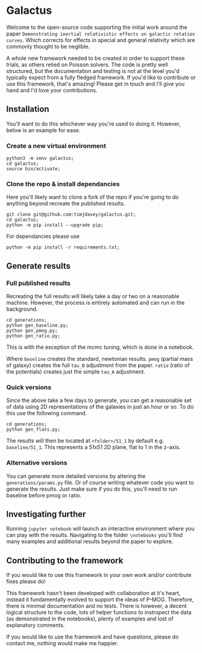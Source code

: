 # Galactus

Welcome to the open-source code supporting the initial work around the paper `Demonstrating inertial relativistic effects on galactic rotation curves`. Which corrects for effects in special and general relativity which are commonly thought to be neglible.

A whole new framework needed to be created in order to support these trials, as others relied on Poisson solvers. The code is pretty well structured, but the documentation and testing is not at the level you'd typically expect from a fully fledged framework. If you'd like to contribute or use this framework, that's amazing! Please get in touch and I'll give you hand and I'd love your contributions.


## Installation

You'll want to do this whichever way you're used to doing it. However, below is an example for ease.

### Create a new virtual environment
```
python3 -m venv galactus;
cd galactus;
source bin/activate;
```

### Clone the repo & install dependancies

Here you'll likely want to clone a fork of the repo if you're going to do anything beyond recreate the published results.

```
git clone git@github.com:timjdavey/galactus.git;
cd galactus;
python -m pip install --upgrade pip;
```

For dependancies please use
```
python -m pip install -r requirements.txt;
```

## Generate results

### Full published results
Recreating the full results will likely take a day or two on a reasonable machine. However, the process is entirely automated and can run in the background.
```
cd generations;
python gen_baseline.py;
python gen_pmog.py;
python gen_ratio.py;
```
This is with the exception of the mcmc tuning, which is done in a notebook.

Where `baseline` creates the standard, newtonian results. `pmog` (partial mass of galaxy) creates the full `tau_B` adjustment from the paper. `ratio` (ratio of the potentials) creates just the simple `tau_A` adjustment.


### Quick versions
Since the above take a few days to generate, you can get a reasonable set of data using 2D representations of the galaxies in just an hour or so. To do this use the following command.
```
cd generations;
python gen_flats.py;
```
The results will then be located at `<folder>/51_1` by default e.g. `baseline/51_1`. This represents a 51x51 2D plane, flat to 1 in the z-axis.


### Alternative versions
You can generate more detailed versions by altering the `generations/params.py` file. Or of course writing whatever code you want to generate the results. Just make sure if you do this, you'll need to run baseline before pmog or ratio.


## Investigating further
Running `jupyter notebook` will launch an interactive environment where you can play with the results. Navigating to the folder `\notebooks` you'll find many examples and additional results beyond the paper to explore.


## Contributing to the framework
If you would like to use this framework in your own work and/or contribute fixes please do!

This framework hasn't been developed with collaboration at it's heart, instead it fundamentally evolved to support the ideas of P-MOG. Therefore, there is minimal documentation and no tests. There is however, a decent logical structure to the code, lots of helper functions to instropect the data (as demonstrated in the notebooks), plenty of examples and lost of explanatory comments.

If you would like to use the framework and have questions, please do contact me, nothing would make me happier.

